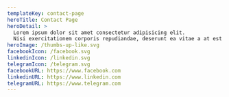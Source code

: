 ```yaml
---
templateKey: contact-page
heroTitle: Contact Page
heroDetail: >
  Lorem ipsum dolor sit amet consectetur adipisicing elit.
  Nisi exercitationem corporis repudiandae, deserunt ea vitae a at est distinctio eum?
heroImage: /thumbs-up-like.svg
facebookIcon: /facebook.svg
linkedinIcon: /linkedin.svg
telegramIcon: /telegram.svg
facebookURL: https://www.facebook.com
linkedinURL: https://www.linkedin.com
telegramURL: https://www.telegram.com
---
```

